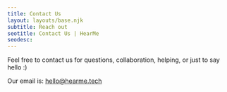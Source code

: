 ```yaml
---
title: Contact Us
layout: layouts/base.njk
subtitle: Reach out
seotitle: Contact Us | HearMe
seodesc:
---
```


<p>Feel free to contact us for questions, collaboration, helping, or just to say hello :)</p>
<p>Our email is: <a href="mailto:hello@hearme.tech">hello@hearme.tech</a></p>

